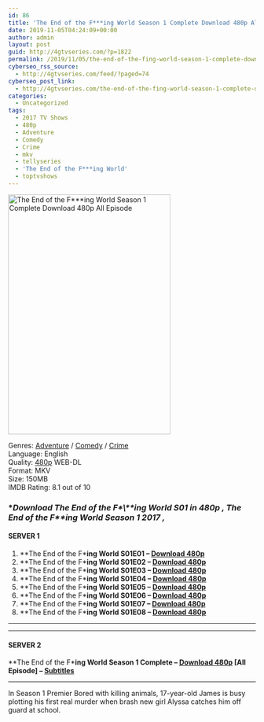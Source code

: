 ```yaml
---
id: 86
title: 'The End of the F***ing World Season 1 Complete Download 480p All Episode'
date: 2019-11-05T04:24:09+00:00
author: admin
layout: post
guid: http://4gtvseries.com/?p=1822
permalink: /2019/11/05/the-end-of-the-fing-world-season-1-complete-download-480p-all-episode/
cyberseo_rss_source:
  - http://4gtvseries.com/feed/?paged=74
cyberseo_post_link:
  - http://4gtvseries.com/the-end-of-the-fing-world-season-1-complete-download-480p-all-episode/
categories:
  - Uncategorized
tags:
  - 2017 TV Shows
  - 480p
  - Adventure
  - Comedy
  - Crime
  - mkv
  - tellyseries
  - 'The End of the F***ing World'
  - toptvshows
---
```

<img loading="lazy" class="aligncenter" src="https://4.bp.blogspot.com/-kTc7nz6Y8sI/XcD5DrA7OfI/AAAAAAAAAIo/n9J8JF0MKs0PFmcisd2Ajg3z4QRwNlvrwCK4BGAYYCw/s1600/The%2BEnd%2Bof%2Bthe%2BFing%2BWorld%2BSeason%2B1.jpg" alt="The End of the F***ing World Season 1 Complete Download 480p All Episode" width="330" height="488" />

Genres: <a href="http://4gtvseries.com/tag/adventure/" data-wpel-link="internal">Adventure</a> / <a href="http://4gtvseries.com/tag/comedy/" data-wpel-link="internal">Comedy</a> / <a href="http://4gtvseries.com/tag/crime/" data-wpel-link="internal">Crime</a>  
Language: English  
Quality:&nbsp;<a href="http://4gtvseries.com/tag/480p/" data-wpel-link="internal">480p</a> WEB-DL  
Format: MKV  
Size: 150MB  
IMDB Rating: 8.1 out of 10

### **Download The End of the F\*\\*\*ing World S01 in 480p , The End of the F\*\**ing World Season 1 2017 ,&nbsp;**

#### <span><strong>SERVER 1</strong></span>

  1. **The End of the F\***ing World S01E01 – <a href="http://slink.dl480p.xyz/ROtd" data-wpel-link="external" target="_blank" rel="nofollow external noopener noreferrer" class="wpel-icon-left"><i class="wpel-icon fa fa-download" aria-hidden="true"></i>Download 480p</a>**
  2. **The End of the F\***ing World S01E02 – <a href="http://slink.dl480p.xyz/5V2pBa" data-wpel-link="external" target="_blank" rel="nofollow external noopener noreferrer" class="wpel-icon-left"><i class="wpel-icon fa fa-download" aria-hidden="true"></i>Download 480p</a>**
  3. **The End of the F\***ing World S01E03 – <a href="http://slink.dl480p.xyz/J9jY" data-wpel-link="external" target="_blank" rel="nofollow external noopener noreferrer" class="wpel-icon-left"><i class="wpel-icon fa fa-download" aria-hidden="true"></i>Download 480p</a>**
  4. **The End of the F\***ing World S01E04 – <a href="http://slink.dl480p.xyz/aTeXoyc" data-wpel-link="external" target="_blank" rel="nofollow external noopener noreferrer" class="wpel-icon-left"><i class="wpel-icon fa fa-download" aria-hidden="true"></i>Download 480p</a>**
  5. **The End of the F\***ing World S01E05 – <a href="http://slink.dl480p.xyz/QBMcpEDe" data-wpel-link="external" target="_blank" rel="nofollow external noopener noreferrer" class="wpel-icon-left"><i class="wpel-icon fa fa-download" aria-hidden="true"></i>Download 480p</a>**
  6. **The End of the F\***ing World S01E06 – <a href="http://slink.dl480p.xyz/tMAiae" data-wpel-link="external" target="_blank" rel="nofollow external noopener noreferrer" class="wpel-icon-left"><i class="wpel-icon fa fa-download" aria-hidden="true"></i>Download 480p</a>**
  7. **The End of the F\***ing World S01E07 – <a href="http://slink.dl480p.xyz/UxQX" data-wpel-link="external" target="_blank" rel="nofollow external noopener noreferrer" class="wpel-icon-left"><i class="wpel-icon fa fa-download" aria-hidden="true"></i>Download 480p</a>**
  8. **The End of the F\***ing World S01E08 – <a href="http://slink.dl480p.xyz/Eujg2Umv" data-wpel-link="external" target="_blank" rel="nofollow external noopener noreferrer" class="wpel-icon-left"><i class="wpel-icon fa fa-download" aria-hidden="true"></i>Download 480p</a>**

* * *

* * *

#### <span><strong>SERVER 2</strong></span>

**The End of the F\***ing World Season 1 Complete – <a href="http://dl480p.xyz/1676/" data-wpel-link="external" target="_blank" rel="nofollow external noopener noreferrer" class="wpel-icon-left"><i class="wpel-icon fa fa-download" aria-hidden="true"></i>Download 480p</a> [All Episode] – <a href="https://subscene.com/subtitles/the-end-of-the-fing-world" data-wpel-link="external" target="_blank" rel="nofollow external noopener noreferrer" class="wpel-icon-left"><i class="wpel-icon fa fa-download" aria-hidden="true"></i>Subtitles</a>**

* * *

In Season 1 Premier Bored with killing animals, 17-year-old James is busy plotting his first real murder when brash new girl Alyssa catches him off guard at school.

<div align="center">
</div>